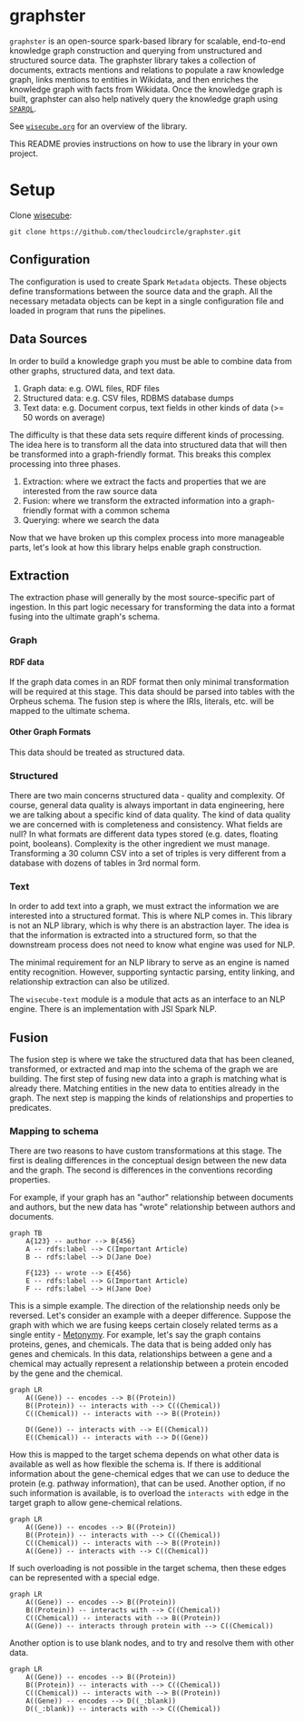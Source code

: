 # graphster


`graphster` is an open-source spark-based library for scalable, end-to-end knowledge graph construction and querying from unstructured and structured source data. The graphster library takes a collection of documents, extracts mentions and relations to populate a raw knowledge graph, links mentions to entities in Wikidata, and then enriches the knowledge graph with facts from Wikidata. Once the knowledge graph is built, graphster can also help natively query the knowledge graph using [`SPARQL`](https://en.wikipedia.org/wiki/SPARQL/).

See [`wisecube.org`](http://www.wisecube.org/) for an overview of the library.

 
This README provies instructions on how to use the library in your own project.

# Setup

Clone [wisecube](https://github.com/thecloudcircle/graphster):

```
git clone https://github.com/thecloudcircle/graphster.git
```

## Configuration

The configuration is used to create Spark `Metadata` objects. These objects define transformations between the source 
data and the graph. All the necessary metadata objects can be kept in a single configuration file and loaded in 
program that runs the pipelines.

## Data Sources

In order to build a knowledge graph you must be able to combine data from other graphs, structured data, and text data. 

1. Graph data: e.g. OWL files, RDF files
2. Structured data: e.g. CSV files, RDBMS database dumps
3. Text data: e.g. Document corpus, text fields in other kinds of data (>= 50 words on average)

The difficulty is that these data sets require different kinds of processing. The idea here is to transform all the 
data into structured data that will then be transformed into a graph-friendly format. This breaks this complex 
processing into three phases.

1. Extraction: where we extract the facts and properties that we are interested from the raw source data
2. Fusion: where we transform the extracted information into a graph-friendly format with a common schema
3. Querying: where we search the data

Now that we have broken up this complex process into more manageable parts, let's look at how this library helps 
enable graph construction.

## Extraction

The extraction phase will generally by the most source-specific part of ingestion. In this part logic necessary for 
transforming the data into a format fusing into the ultimate graph's schema.

### Graph

#### RDF data

If the graph data comes in an RDF format then only minimal transformation will be required at this stage. This data 
should be parsed into tables with the Orpheus schema. The fusion step is where the IRIs, literals, etc. will be mapped 
to the ultimate schema.

#### Other Graph Formats

This data should be treated as structured data.

### Structured

There are two main concerns structured data - quality and complexity. Of course, general data quality is always 
important in data engineering, here we are talking about a specific kind of data quality. The kind of data quality we 
are concerned with is completeness and consistency. What fields are null? In what formats are different data types 
stored (e.g. dates, floating point, booleans). Complexity is the other ingredient we must manage. Transforming a 30 
column CSV into a set of triples is very different from a database with dozens of tables in 3rd normal form.

### Text

In order to add text into a graph, we must extract the information we are interested into a structured format. This is 
where NLP comes in. This library is not an NLP library, which is why there is an abstraction layer. The idea is that 
the information is extracted into a structured form, so that the downstream process does not need to know what engine 
was used for NLP.

The minimal requirement for an NLP library to serve as an engine is named entity recognition. However, supporting 
syntactic parsing, entity linking, and relationship extraction can also be utilized.

The `wisecube-text` module is a module that acts as an interface to an NLP engine. There is an implementation with JSl 
Spark NLP.

## Fusion

The fusion step is where we take the structured data that has been cleaned, transformed, or extracted and map into the 
schema of the graph we are building. The first step of fusing new data into a graph is matching what is already there. 
Matching entities in the new data to entities already in the graph. The next step is mapping the kinds of relationships 
and properties to predicates.

### Mapping to schema

There are two reasons to have custom transformations at this stage. The first is dealing differences in the conceptual 
design between the new data and the graph. The second is differences in the conventions recording properties.

For example, if your graph has an "author" relationship between documents and authors, but the new data has "wrote" 
relationship between authors and documents. 

```mermaid
graph TB
    A{123} -- author --> B{456}
    A -- rdfs:label --> C(Important Article) 
    B -- rdfs:label --> D(Jane Doe) 
    
    F{123} -- wrote --> E{456}
    E -- rdfs:label --> G(Important Article) 
    F -- rdfs:label --> H(Jane Doe) 
```

This is a simple example. The direction of the relationship needs only be reversed. Let's consider an example with a 
deeper difference. Suppose the graph with which we are fusing keeps certain closely related terms as a single entity - 
[Metonymy](https://en.wikipedia.org/wiki/Metonymy). For example, let's say the graph contains proteins, genes, and 
chemicals. The data that is being added only has genes and chemicals. In this data, relationships between a gene and a 
chemical may actually represent a relationship between a protein encoded by the gene and the chemical.

```mermaid
graph LR
    A((Gene)) -- encodes --> B((Protein))
    B((Protein)) -- interacts with --> C((Chemical))
    C((Chemical)) -- interacts with --> B((Protein))
    
    D((Gene)) -- interacts with --> E((Chemical))
    E((Chemical)) -- interacts with --> D((Gene))
```

How this is mapped to the target schema depends on what other data is available as well as how flexible the schema is. 
If there is additional information about the gene-chemical edges that we can use to deduce the protein (e.g. pathway 
information), that can be used. Another option, if no such information is available, is to overload the 
`interacts with` edge in the target graph to allow gene-chemical relations.

```mermaid
graph LR
    A((Gene)) -- encodes --> B((Protein))
    B((Protein)) -- interacts with --> C((Chemical))
    C((Chemical)) -- interacts with --> B((Protein))
    A((Gene)) -- interacts with --> C((Chemical))
```

If such overloading is not possible in the target schema, then these edges can be represented with a special edge.

```mermaid
graph LR
    A((Gene)) -- encodes --> B((Protein))
    B((Protein)) -- interacts with --> C((Chemical))
    C((Chemical)) -- interacts with --> B((Protein))
    A((Gene)) -- interacts through protein with --> C((Chemical))
```

Another option is to use blank nodes, and to try and resolve them with other data.

```mermaid
graph LR
    A((Gene)) -- encodes --> B((Protein))
    B((Protein)) -- interacts with --> C((Chemical))
    C((Chemical)) -- interacts with --> B((Protein))
    A((Gene)) -- encodes --> D((_:blank))
    D((_:blank)) -- interacts with --> C((Chemical))
```
